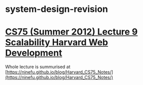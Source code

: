 # system-design-revision

# [CS75 (Summer 2012) Lecture 9 Scalability Harvard Web Development](https://youtu.be/-W9F__D3oY4?si=oE2LquIcABKw5T8L)

Whole lecture is summurised at [https://ninefu.github.io/blog/Harvard_CS75_Notes/](https://ninefu.github.io/blog/Harvard_CS75_Notes/)
